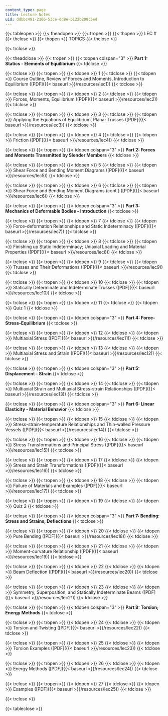 ```yaml
---
content_type: page
title: Lecture Notes
uid: ddbbc491-2106-53ce-dd8e-b122b208c5ed
---
```


{{< tableopen >}}
{{< theadopen >}}
{{< tropen >}}
{{< thopen >}}
LEC #
{{< thclose >}}
{{< thopen >}}
TOPICS
{{< thclose >}}

{{< trclose >}}

{{< theadclose >}}
{{< tropen >}}
{{< tdopen colspan="3" >}}
**Part 1: Statics - Elements of Equilibrium**
{{< tdclose >}}

{{< trclose >}}
{{< tropen >}}
{{< tdopen >}}
1
{{< tdclose >}}
{{< tdopen >}}
Course Outline, Review of Forces and Moments, Introduction to Equilibrium ([PDF]({{< baseurl >}}/resources/lec1))
{{< tdclose >}}

{{< trclose >}}
{{< tropen >}}
{{< tdopen >}}
2
{{< tdclose >}}
{{< tdopen >}}
Forces, Moments, Equilibrium ([PDF]({{< baseurl >}}/resources/lec2))
{{< tdclose >}}

{{< trclose >}}
{{< tropen >}}
{{< tdopen >}}
3
{{< tdclose >}}
{{< tdopen >}}
Applying the Equations of Equilibrium, Planar Trusses ([PDF]({{< baseurl >}}/resources/lec3))
{{< tdclose >}}

{{< trclose >}}
{{< tropen >}}
{{< tdopen >}}
4
{{< tdclose >}}
{{< tdopen >}}
Friction ([PDF]({{< baseurl >}}/resources/lec4))
{{< tdclose >}}

{{< trclose >}}
{{< tropen >}}
{{< tdopen colspan="3" >}}
**Part 2: Forces and Moments Transmitted by Slender Members**
{{< tdclose >}}

{{< trclose >}}
{{< tropen >}}
{{< tdopen >}}
5
{{< tdclose >}}
{{< tdopen >}}
Shear Force and Bending Moment Diagrams ([PDF]({{< baseurl >}}/resources/lec5))
{{< tdclose >}}

{{< trclose >}}
{{< tropen >}}
{{< tdopen >}}
6
{{< tdclose >}}
{{< tdopen >}}
Shear Force and Bending Moment Diagrams (cont.) ([PDF]({{< baseurl >}}/resources/lec6))
{{< tdclose >}}

{{< trclose >}}
{{< tropen >}}
{{< tdopen colspan="3" >}}
**Part 3: Mechanics of Deformable Bodies - Introduction**
{{< tdclose >}}

{{< trclose >}}
{{< tropen >}}
{{< tdopen >}}
7
{{< tdclose >}}
{{< tdopen >}}
Force-deformation Relationships and Static Indeterminacy ([PDF]({{< baseurl >}}/resources/lec7))
{{< tdclose >}}

{{< trclose >}}
{{< tropen >}}
{{< tdopen >}}
8
{{< tdclose >}}
{{< tdopen >}}
Finishing up Static Indeterminacy; Uniaxial Loading and Material Properties ([PDF]({{< baseurl >}}/resources/lec8))
{{< tdclose >}}

{{< trclose >}}
{{< tropen >}}
{{< tdopen >}}
9
{{< tdclose >}}
{{< tdopen >}}
Trusses and Their Deformations ([PDF]({{< baseurl >}}/resources/lec9))
{{< tdclose >}}

{{< trclose >}}
{{< tropen >}}
{{< tdopen >}}
10
{{< tdclose >}}
{{< tdopen >}}
Statically Determinate and Indeterminate Trusses ([PDF]({{< baseurl >}}/resources/lec10))
{{< tdclose >}}

{{< trclose >}}
{{< tropen >}}
{{< tdopen >}}
11
{{< tdclose >}}
{{< tdopen >}}
Quiz 1
{{< tdclose >}}

{{< trclose >}}
{{< tropen >}}
{{< tdopen colspan="3" >}}
**Part 4: Force-Stress-Equilibrium**
{{< tdclose >}}

{{< trclose >}}
{{< tropen >}}
{{< tdopen >}}
12
{{< tdclose >}}
{{< tdopen >}}
Multiaxial Stress ([PDF]({{< baseurl >}}/resources/lec11))
{{< tdclose >}}

{{< trclose >}}
{{< tropen >}}
{{< tdopen >}}
13
{{< tdclose >}}
{{< tdopen >}}
Multiaxial Stress and Strain ([PDF]({{< baseurl >}}/resources/lec12))
{{< tdclose >}}

{{< trclose >}}
{{< tropen >}}
{{< tdopen colspan="3" >}}
**Part 5: Displacement - Strain**
{{< tdclose >}}

{{< trclose >}}
{{< tropen >}}
{{< tdopen >}}
14
{{< tdclose >}}
{{< tdopen >}}
Multiaxial Strain and Multiaxial Stress-strain Relationships ([PDF]({{< baseurl >}}/resources/lec13))
{{< tdclose >}}

{{< trclose >}}
{{< tropen >}}
{{< tdopen colspan="3" >}}
**Part 6: Linear Elasticity - Material Behavior**
{{< tdclose >}}

{{< trclose >}}
{{< tropen >}}
{{< tdopen >}}
15
{{< tdclose >}}
{{< tdopen >}}
Stress-strain-temperature Relationships and Thin-walled Pressure Vessels ([PDF]({{< baseurl >}}/resources/lec14))
{{< tdclose >}}

{{< trclose >}}
{{< tropen >}}
{{< tdopen >}}
16
{{< tdclose >}}
{{< tdopen >}}
Stress Transformations and Principal Stress ([PDF]({{< baseurl >}}/resources/lec15))
{{< tdclose >}}

{{< trclose >}}
{{< tropen >}}
{{< tdopen >}}
17
{{< tdclose >}}
{{< tdopen >}}
Stress and Strain Transformations ([PDF]({{< baseurl >}}/resources/lec16))
{{< tdclose >}}

{{< trclose >}}
{{< tropen >}}
{{< tdopen >}}
18
{{< tdclose >}}
{{< tdopen >}}
Failure of Materials and Examples ([PDF]({{< baseurl >}}/resources/lec17))
{{< tdclose >}}

{{< trclose >}}
{{< tropen >}}
{{< tdopen >}}
19
{{< tdclose >}}
{{< tdopen >}}
Quiz 2
{{< tdclose >}}

{{< trclose >}}
{{< tropen >}}
{{< tdopen colspan="3" >}}
**Part 7: Bending: Stress and Strains; Deflections**
{{< tdclose >}}

{{< trclose >}}
{{< tropen >}}
{{< tdopen >}}
20
{{< tdclose >}}
{{< tdopen >}}
Pure Bending ([PDF]({{< baseurl >}}/resources/lec18))
{{< tdclose >}}

{{< trclose >}}
{{< tropen >}}
{{< tdopen >}}
21
{{< tdclose >}}
{{< tdopen >}}
Moment-curvature Relationship ([PDF]({{< baseurl >}}/resources/lec19))
{{< tdclose >}}

{{< trclose >}}
{{< tropen >}}
{{< tdopen >}}
22
{{< tdclose >}}
{{< tdopen >}}
Beam Deflection ([PDF]({{< baseurl >}}/resources/lec20))
{{< tdclose >}}

{{< trclose >}}
{{< tropen >}}
{{< tdopen >}}
23
{{< tdclose >}}
{{< tdopen >}}
Symmetry, Superposition, and Statically Indeterminate Beams ([PDF]({{< baseurl >}}/resources/lec21))
{{< tdclose >}}

{{< trclose >}}
{{< tropen >}}
{{< tdopen colspan="3" >}}
**Part 8: Torsion; Energy Methods**
{{< tdclose >}}

{{< trclose >}}
{{< tropen >}}
{{< tdopen >}}
24
{{< tdclose >}}
{{< tdopen >}}
Torsion and Twisting ([PDF]({{< baseurl >}}/resources/lec22))
{{< tdclose >}}

{{< trclose >}}
{{< tropen >}}
{{< tdopen >}}
25
{{< tdclose >}}
{{< tdopen >}}
Torsion Examples ([PDF]({{< baseurl >}}/resources/lec23))
{{< tdclose >}}

{{< trclose >}}
{{< tropen >}}
{{< tdopen >}}
26
{{< tdclose >}}
{{< tdopen >}}
Energy Methods ([PDF]({{< baseurl >}}/resources/lec24))
{{< tdclose >}}

{{< trclose >}}
{{< tropen >}}
{{< tdopen >}}
27
{{< tdclose >}}
{{< tdopen >}}
Examples ([PDF]({{< baseurl >}}/resources/lec25))
{{< tdclose >}}

{{< trclose >}}

{{< tableclose >}}